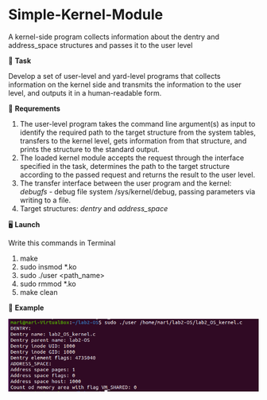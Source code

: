 # Simple-Kernel-Module
A kernel-side program collects information about the dentry and address_space structures and passes it to the user level

:scroll: **Task**

Develop a set of user-level and yard-level programs that collects information on the kernel side and transmits the information to the user level, and outputs it in a human-readable form. 

:bookmark: **Requrements**

1. The user-level program takes the command line argument(s) as input to identify the required path to the target structure from the system tables, transfers to the kernel level, gets information from that structure, and prints the structure to the standard output. 
2. The loaded kernel module accepts the request through the interface specified in the task, determines the path to the target structure according to the passed request and returns the result to the user level.
3. The transfer interface between the user program and the kernel: *debugfs* - debug file system /sys/kernel/debug, passing parameters via writing to a file.
4. Target structures: *dentry* and *address_space*

:desktop_computer: **Launch**

Write this commands in Terminal

1. make
2. sudo insmod *.ko
3. sudo ./user \<path_name\>
4. sudo rmmod *.ko
5. make clean
  
:paperclip: **Example**

![Example](/img/example.png)

